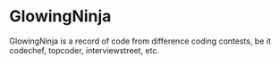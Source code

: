 GlowingNinja
============

GlowingNinja is a record of code from difference coding contests, be it codechef, topcoder, interviewstreet, etc.